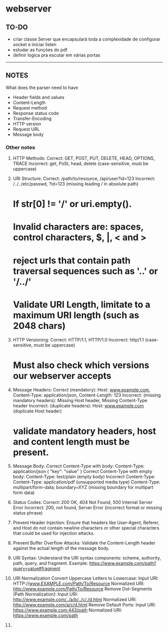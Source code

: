 # webserver

## TO-DO
 - criar classe Server que encapsulará toda a complexidade de configurar socket e iniciar listen
 - estudar as funções do pdf
 - definir logica pra escutar em várias portas

---

## NOTES
What does the parser need to have

- Header fields and values
- Content-Length
- Request method
- Response status code
- Transfer-Encoding
- HTTP version
- Request URL
- Message body


### Other notes

1) HTTP Methods:
	Correct: GET, POST, PUT, DELETE, HEAD, OPTIONS, TRACE
	Incorrect: get, PoSt, head, delete (case-sensitive, must be uppercase)
2) URI Structure:
	Correct: /path/to/resource, /api/user?id=123
	Incorrect: /../../etc/passwd, ?id=123 (missing leading / in absolute path)
	# If str[0] != '/' or uri.empty().
	# Invalid characters are: spaces, control characters, $, |, < and >
	# reject urls that contain path traversal sequences such as '..' or '/../'

	# Validate URI Length, limitate to a maximum URI length (such as 2048 chars)
3) HTTP Versioning:
	Correct: HTTP/1.1, HTTP/1.0
	Incorrect: http/1.1 (case-sensitive, must be uppercase)
	# Must also check which versions our webserver accepts
4) Message Headers:
	Correct (mandatory): Host: www.example.com, Content-Type: application/json, Content-Length: 123
	Incorrect: (missing mandatory headers): Missing Host header, Missing Content-Type header
	Incorrect: (duplicate headers): Host: www.example.com (duplicate Host header)
	# validate mandatory headers, host and content length must be present.
5) Message Body:
	Correct Content-Type with body:
		Content-Type: application/json
		{ "key": "value" }
	Correct Content-Type with empty body:
		Content-Type: text/plain
		(empty body)
	Incorrect Content-Type:
		Content-Type: application/pdf (unsupported media type)
		Content-Type: multipart/form-data; boundary=XYZ (missing boundary for multipart form data)
6) Status Codes:
	Correct: 200 OK, 404 Not Found, 500 Internal Server Error
	Incorrect: 200, not found, Server Error (incorrect format or missing status phrase)
7) Prevent Header Injection:
	Ensure that headers like User-Agent, Referer, and Host do not contain newline characters or other special characters that could be used for injection attacks.
8) Prevent Buffer Overflow Attacks:
	Validate the Content-Length header against the actual length of the message body.
9) URI Syntax:
	Understand the URI syntax components: scheme, authority, path, query, and fragment.
	Example: https://www.example.com/path?query=value#fragment
10) URI Normalization
	Convert Uppercase Letters to Lowercase:
		Input URI: HTTP://www.EXAMPLE.com/Path/To/Resource
		Normalized URI: http://www.example.com/Path/To/Resource
	Remove Dot-Segments (Path Normalization):
		Input URI: http://www.example.com/../a/b/../c/./d.html
		Normalized URI: http://www.example.com/a/c/d.html
	Remove Default Ports:
		Input URI: https://www.example.com:443/path
		Normalized URI: https://www.example.com/path
11) 